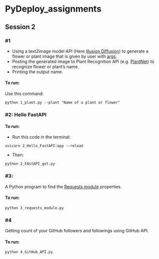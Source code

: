 # PyDeploy_assignments
## Session 2

### #1
- Using a text2image model API (Here [Illusion Diffusion](https://fal.ai/models/illusion-diffusion/api)) to generate a flower or plant image that is given by user with [args](https://docs.python.org/3/library/argparse.html).
- Posting the generated image to Plant Recognition API (e.g. [PlantNet](https://my.plantnet.org/doc/openapi)) to recognize flower or plant’s name.
- Printing the output name.

#### To run:
 Use this command:
```
python 1_plant.py --plant "Name of a plant or flower"
```
### #2: Hello FastAPI
#### To run:
- Run this code in the terminal:
```
uvicorn 2_Hello_FastAPI:app --reload
```
- Then:
```
python 2_FAstAPI_get.py
```
### #3: 
A Python program to find the [Requests module](http://python-requests.org
) properties.
#### To run:
```
python 3_requests_module.py
```

### #4
Getting count of your GitHub followers and followings using GitHub API.
#### To run:
```
python 4_GitHub_API.py
```